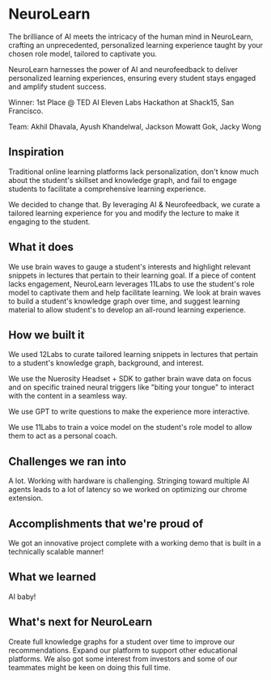 # NeuroLearn

The brilliance of AI meets the intricacy of the human mind in NeuroLearn, crafting an unprecedented, personalized learning experience taught by your chosen role model, tailored to captivate you. 

NeuroLearn harnesses the power of AI and neurofeedback to deliver personalized learning experiences, ensuring every student stays engaged and amplify student success.

Winner: 1st Place @ TED AI Eleven Labs Hackathon at Shack15, San Francisco. 

Team: Akhil Dhavala, Ayush Khandelwal, Jackson Mowatt Gok, Jacky Wong


## Inspiration

Traditional online learning platforms lack personalization, don't know much about the student's skillset and knowledge graph, and fail to engage students to facilitate a comprehensive learning experience. 

We decided to change that. By leveraging AI & Neurofeedback, we curate a tailored learning experience for you and modify the lecture to make it engaging to the student. 

## What it does

We use brain waves to gauge a student's interests and highlight relevant snippets in lectures that pertain to their learning goal. If a piece of content lacks engagement, NeuroLearn leverages 11Labs to use the student's role model to captivate them and help facilitate learning. We look at brain waves to build a student's knowledge graph over time, and suggest learning material to allow student's to develop an all-round learning experience. 

## How we built it

We used 12Labs to curate tailored learning snippets in lectures that pertain to a student's knowledge graph, background, and interest.

We use the Nuerosity Headset + SDK to gather brain wave data on focus and on specific trained neural triggers like "biting your tongue" to interact with the content in a seamless way. 

We use GPT to write questions to make the experience more interactive. 

We use 11Labs to train a voice model on the student's role model to allow them to act as a personal coach. 

## Challenges we ran into
A lot. Working with hardware is challenging. Stringing toward multiple AI agents leads to a lot of latency so we worked on optimizing our chrome extension. 

## Accomplishments that we're proud of
We got an innovative project complete with a working demo that is built in a technically scalable manner!

## What we learned
AI baby!

## What's next for NeuroLearn
Create full knowledge graphs for a student over time to improve our recommendations. Expand our platform to support other educational platforms. We also got some interest from investors and some of our teammates might be keen on doing this full time. 
